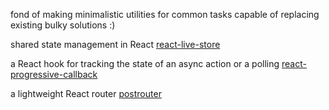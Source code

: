 fond of making minimalistic utilities for common tasks capable of replacing existing bulky solutions :)

shared state management in React
[react-live-store](https://www.npmjs.com/package/react-live-store)

a React hook for tracking the state of an async action or a polling
[react-progressive-callback](https://www.npmjs.com/package/react-progressive-callback)

a lightweight React router
[postrouter](https://www.npmjs.com/package/postrouter)
